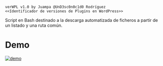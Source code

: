 ```
verWPL v1.0 by Juampa @UnD3sc0n0c1d0 Rodríguez
<<Identificador de versiones de Plugins en WordPress>>
```
Script en Bash destinado a la descarga automatizada de ficheros a partir de un listado y una ruta común.

# Demo
[![demo](https://asciinema.org/a/240555.png)](https://asciinema.org/a/240555?autoplay=1)
